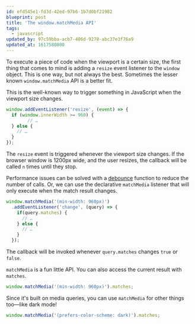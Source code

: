 ```yaml
---
id: efd545e1-fd3d-42ed-97b6-1b7d0bf21982
blueprint: post
title: 'The window.matchMedia API'
tags:
  - javascript
updated_by: 97c59bba-acb7-406d-9278-abc37e3f76a9
updated_at: 1617580800
---
```

To execute a piece of code when the viewport is a certain size, the first thing that comes to mind is adding a `resize` event listener to the `window` object. This is one way, but not always the best. Sometimes the lesser known `window.matchMedia` API is a better fit.

<!--more-->

This is the well-known way to trigger something in JavaScript when the viewport size changes.

```js
window.addEventListener('resize', (event) => {
  if (window.innerWidth >= 960) {
        // …
  } else {
    // …
  }
});
```

The `resize` event is triggered whenever the viewport size changes. If the browser window is 1200px wide, and the user resizes, the callback will be called `n` times until they stop.

Performance issues can be solved with a [debounce](https://davidwalsh.name/javascript-debounce-function) function to reduce the number of calls. Or, we can use the declarative `matchMedia` listener that will only execute when the match result changes.

```js
window.matchMedia('(min-width: 960px)')
  .addEventListener('change', (query) => {
    if(query.matches) {
      // …
    } else {
      // …
    }
  });
```

The callback will be invoked whenever `query.matches` changes `true` or `false`.

`matchMedia` is a fun little API. You can also access the current result with `matches`.

```js
window.matchMedia('(min-width: 960px)').matches;
```

Since it's built on media queries, you can use `matchMedia` for other things too—like dark mode!

```js
window.matchMedia('(prefers-color-scheme: dark)').matches;
```
